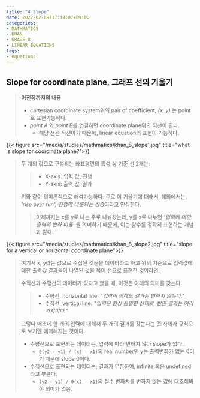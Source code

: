 ```yaml
---
title: "4 Slope"
date: 2022-02-09T17:19:07+09:00
categories:
- MATHMATICS
- KHAN
- GRADE-8
- LINEAR EQUATIONS
tags:
- equations
---
```


## Slope for coordinate plane, 그래프 선의 기울기

> **이전장까지의 내용**
> - cartesian coordinate system위의 pair of coefficient, *(x, y)* 는 point로 표현가능하다.
> - *point A* 와 *point B*를 연결하면 coordinate plane위의 직선이 된다.
>    - 해당 선은 직선이기 때문에, linear equation의 표현이 가능하다.

{{< figure src="/media/studies/mathmatics/khan_8_slope1.jpg" title="what is slope for coordinate plane?">}}

> 두 개의 값으로 구성되는 좌표평면의 특성 상 기준 선 2개는:
>> - X-axis: 입력 값, 진행
>> - Y-axis: 출력 값, 결과
>
> 위와 같이 의미론적으로 해석가능하다.
> 주로 이 기울기에 대해서, 해외에서는, *'rise over run', 진행에 비롯되는 상승*이라고 인식한다.
>> 이제까지는 x를 y로 나는 주로 나눠왔는데, y를 x로 나누면 *'입력에 대한 출력의 변화 비율'* 을 의미하기 때문에,
>> 이는 함수를 정확히 표현하는 개념과 같다.

{{< figure src="/media/studies/mathmatics/khan_8_slope2.jpg" title="slope for a vertical or horizontal coordinate plane">}}

> 여기서 x, y라는 값으로 수집된 것들을 데이터라고 하고
> 위의 기준으로 입력값에 대한 출력값 결과들이 나열된 것을 묶어 선으로 표현한 것이라면,
> 
> 수직선과 수평선의 데이터가 있다고 했을 때, 이것은 아래의 의미를 갖는다.
>> - 수평선, horizontal line: *"입력이 변해도 결과는 변하지 않는다."*
>> - 수직선, vertical line: *"입력은 항상 동일한 상태로, 반면 결과는 여러가지이다."*
>
> 그렇다 애초에 한 개의 입력에 대해서 두 개의 결과를 갖는다는 것 자체가 규칙으로 보기엔 애매해지는 것이다.
>
> - 수평선으로 표현되는 데이터는, 입력에 따라 변하지 않아 slope가 없다.
>    - ``0(y2 - y1) / (x2 - x1)``의 real number인 y는 출력변화가 없는 0이기 때문에 slope 0이다.
> - 수직선으로 표현되는 데이터는, 결과가 무한하여, infinite 혹은 undefined라고 부른다.
>    - ``(y2 - y1) / 0(x2 - x1)``의 실수 변화치를 변하지 않는 값에 대조해봐야 의미가 없음.


